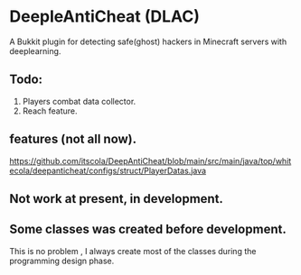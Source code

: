 # DeepleAntiCheat (DLAC)
A Bukkit plugin for detecting safe(ghost) hackers in Minecraft servers with deeplearning.    

## Todo: 
1. Players combat data collector.
2. Reach feature.

## features (not all now).
https://github.com/itscola/DeepAntiCheat/blob/main/src/main/java/top/whitecola/deepanticheat/configs/struct/PlayerDatas.java

## Not work at present, in development.

## Some classes was created before development. 
This is no problem , I always create most of the classes during the programming design phase.
